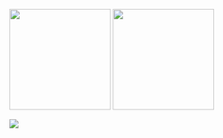 <p> 
  <img height="180rem" src="https://github-readme-stats.vercel.app/api?username=RamazanKara&count_private=true&show_icons=true&theme=chartreuse-dark&include_all_commits=true&hide=prs,stars"/>

  <img height="180rem" src="https://github-readme-stats.vercel.app/api/top-langs/?username=RamazanKara&langs_count=10&layout=compact&theme=chartreuse-dark&hide=smarty"/>
</p>

<p>
  <img src="https://github-readme-stats.vercel.app/api/wakatime?username=RamazanKara&layout=default&theme=chartreuse-dark&custom_title=Coding Activity in the last week (other=Terminal)"/>
</p>

